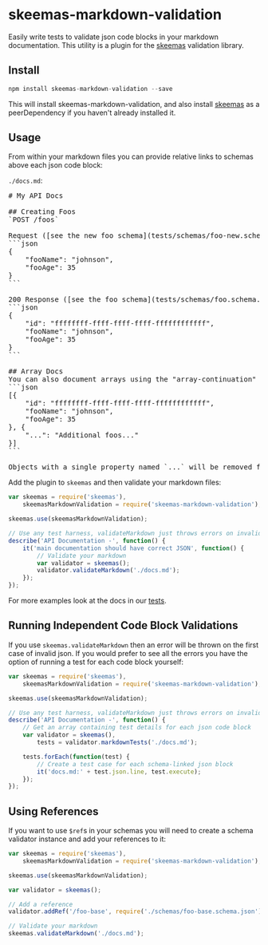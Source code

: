 # skeemas-markdown-validation
Easily write tests to validate json code blocks in your markdown documentation. This utility is a plugin for the [skeemas](https://github.com/Prestaul/skeemas) validation library.

## Install
```js
npm install skeemas-markdown-validation --save
```

This will install skeemas-markdown-validation, and also install [skeemas](https://github.com/Prestaul/skeemas) as a peerDependency if you haven't already installed it.

## Usage
From within your markdown files you can provide relative links to schemas above each json code block:

`./docs.md`:
<pre>
# My API Docs

## Creating Foos
`POST /foos`

Request ([see the new foo schema](tests/schemas/foo-new.schema.js)):
```json
{
    "fooName": "johnson",
    "fooAge": 35
}
```

200 Response ([see the foo schema](tests/schemas/foo.schema.json)):
```json
{
    "id": "ffffffff-ffff-ffff-ffff-ffffffffffff",
    "fooName": "johnson",
    "fooAge": 35
}
```

## Array Docs
You can also document arrays using the "array-continuation" syntax ([see the foo-list schema](tests/schemas/foo-list.schema.json)):
```json
[{
    "id": "ffffffff-ffff-ffff-ffff-ffffffffffff",
    "fooName": "johnson",
    "fooAge": 35
}, {
    "...": "Additional foos..."
}]
```

Objects with a single property named `...` will be removed from arrays before validation.
</pre>

Add the plugin to `skeemas` and then validate your markdown files:
```js
var skeemas = require('skeemas'),
    skeemasMarkdownValidation = require('skeemas-markdown-validation');

skeemas.use(skeemasMarkdownValidation);

// Use any test harness, validateMarkdown just throws errors on invalid json
describe('API Documentation -', function() {
    it('main documentation should have correct JSON', function() {
        // Validate your markdown
        var validator = skeemas();
        validator.validateMarkdown('./docs.md');
    });
});
```

For more examples look at the docs in our [tests](tests/docs).


## Running Independent Code Block Validations
If you use `skeemas.validateMarkdown` then an error will be thrown on the first case of invalid json. If you would prefer to see all the errors you have the option of running a test for each code block yourself:

```js
var skeemas = require('skeemas'),
    skeemasMarkdownValidation = require('skeemas-markdown-validation');

skeemas.use(skeemasMarkdownValidation);

// Use any test harness, validateMarkdown just throws errors on invalid json
describe('API Documentation -', function() {
    // Get an array containing test details for each json code block
    var validator = skeemas(),
        tests = validator.markdownTests('./docs.md');

    tests.forEach(function(test) {
        // Create a test case for each schema-linked json block
        it('docs.md:' + test.json.line, test.execute);
    });
});
```


## Using References
If you want to use `$ref`s in your schemas you will need to create a schema validator instance and add your references to it:

```js
var skeemas = require('skeemas'),
    skeemasMarkdownValidation = require('skeemas-markdown-validation');

skeemas.use(skeemasMarkdownValidation);

var validator = skeemas();

// Add a reference
validator.addRef('/foo-base', require('./schemas/foo-base.schema.json'));

// Validate your markdown
skeemas.validateMarkdown('./docs.md');
```
